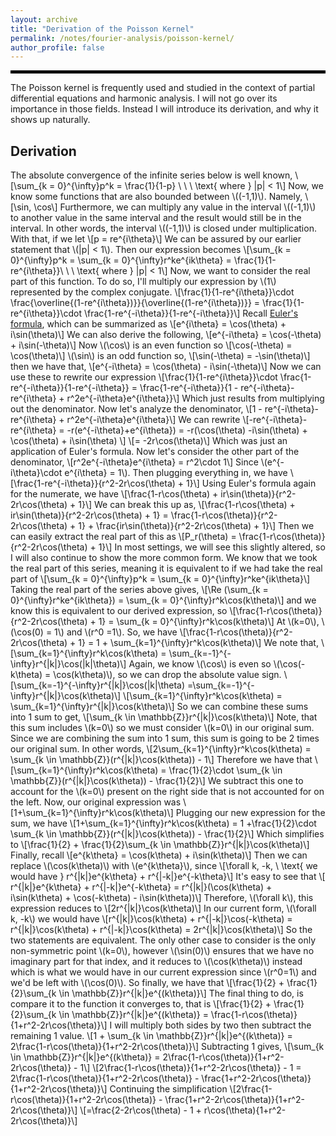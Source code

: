 ```yaml
---
layout: archive
title: "Derivation of the Poisson Kernel"
permalink: /notes/fourier-analysis/poisson-kernel/
author_profile: false
--- 
```

<hr style="border: 2px solid black;">
The Poisson kernel is frequently used and studied in the context of partial differential equations and harmonic analysis. I will not go over its importance in those fields. Instead I will introduce its derivation, and why it shows up naturally.

## Derivation
The absolute convergence of the infinite series below is well known,
\\[\sum_{k = 0}^{\infty}p^k = \frac{1}{1-p} \ \ \ \text{ where } |p| < 1\\]
Now, we know some functions that are also bounded between \\((-1,1)\\). Namely, \\[\sin, \cos\\] Furthermore, we can multiply any value in the interval \\((-1,1)\\) to another value in the same interval and the result would still be in the interval. In other words, the interval \\((-1,1)\\) is closed under multiplication. With that, if we let 
\\[p = re^{i\theta}\\]
We can be assured by our earlier statement that \\(|p| < 1\\). Then our expression becomes
\\[\sum_{k = 0}^{\infty}p^k = \sum_{k = 0}^{\infty}r^ke^{ik\theta} = \frac{1}{1-re^{i\theta}}\ \ \ \text{ where } |p| < 1\\]
Now, we want to consider the real part of this function. To do so, I'll multiply our expression by \\(1\\) represented by the complex conjugate. 
\\[\frac{1}{1-re^{i\theta}}\cdot \frac{\overline{(1-re^{i\theta})}}{\overline{(1-re^{i\theta})}} = \frac{1}{1-re^{i\theta}}\cdot \frac{1-re^{-i\theta}}{1-re^{-i\theta}}\\]
Recall [Euler's formula](https://en.wikipedia.org/wiki/Euler%27s_formula), which can be summarized as
\\[e^{i\theta} = \cos(\theta) + i\sin(\theta)\\]
We can also derive the following,
\\[e^{-i\theta} = \cos(-\theta) + i\sin(-\theta)\\]
Now \\(\cos\\) is an even function so \\[\cos(-\theta) = \cos(\theta)\\]
\\(\sin\\) is an odd function so,
\\[\sin(-\theta) = -\sin(\theta)\\]
then we have that,
\\[e^{-i\theta} = \cos(\theta) - i\sin(-\theta)\\]
Now we can use these to rewrite our expression
\\[\frac{1}{1-re^{i\theta}}\cdot \frac{1-re^{-i\theta}}{1-re^{-i\theta}} = \frac{1-re^{-i\theta}}{1 - re^{-i\theta}-re^{i\theta} + r^2e^{-i\theta}e^{i\theta}}\\]
Which just results from multiplying out the denominator. Now let's analyze the denominator,
\\[1 - re^{-i\theta}-re^{i\theta} + r^2e^{-i\theta}e^{i\theta}\\]
We can rewrite
\\[-re^{-i\theta}-re^{i\theta} = -r(e^{-i\theta}+e^{i\theta}) = -r(\cos(\theta) -i\sin(\theta) + \cos(\theta) + i\sin(\theta) \\] 
\\[= -2r\cos(\theta)\\]
Which was just an application of Euler's formula. Now let's consider the other part of the denominator,
\\[r^2e^{-i\theta}e^{i\theta} = r^2\cdot 1\\]
Since \\(e^{-i\theta}\cdot e^{i\theta} = 1\\). Then plugging everything in, we have
\\[\frac{1-re^{-i\theta}}{r^2-2r\cos(\theta) + 1}\\]
Using Euler's formula again for the numerate, we have
\\[\frac{1-r\cos(\theta) + ir\sin(\theta)}{r^2-2r\cos(\theta) + 1}\\]
We can break this up as,
\\[\frac{1-r\cos(\theta) + ir\sin(\theta)}{r^2-2r\cos(\theta) + 1} = \frac{1-r\cos(\theta)}{r^2-2r\cos(\theta) + 1} + \frac{ir\sin(\theta)}{r^2-2r\cos(\theta) + 1}\\]
Then we can easily extract the real part of this as
\\[P_r(\theta) = \frac{1-r\cos(\theta)}{r^2-2r\cos(\theta) + 1}\\]
In most settings, we will see this slightly altered, so I will also continue to show the more common form. We know that we took the real part of this series, meaning it is equivalent to if we had take the real part of 
\\[\sum_{k = 0}^{\infty}p^k = \sum_{k = 0}^{\infty}r^ke^{ik\theta}\\]
Taking the real part of the series above gives,
\\[\Re (\sum_{k = 0}^{\infty}r^ke^{ik\theta}) = \sum_{k = 0}^{\infty}r^k\cos(k\theta)\\]
and we know this is equivalent to our derived expression, so
\\[\frac{1-r\cos(\theta)}{r^2-2r\cos(\theta) + 1} = \sum_{k = 0}^{\infty}r^k\cos(k\theta)\\]
At \\(k=0\\), \\(\cos(0) = 1\\) and \\(r^0 =1\\). So, we have
\\[\frac{1-r\cos(\theta)}{r^2-2r\cos(\theta) + 1} = 1 + \sum_{k=1}^{\infty}r^k\cos(k\theta)\\]
We note that,
\\[\sum_{k=1}^{\infty}r^k\cos(k\theta) = \sum_{k=-1}^{-\infty}r^{|k|}\cos(|k|\theta)\\]
Again, we know \\(\cos\\) is even so \\(\cos(-k\theta) = \cos(k\theta)\\), so we can drop the absolute value sign.
\\[\sum_{k=-1}^{-\infty}r^{|k|}\cos(|k|\theta) =\sum_{k=-1}^{-\infty}r^{|k|}\cos(k\theta)\\]
\\[\sum_{k=1}^{\infty}r^k\cos(k\theta) = \sum_{k=1}^{\infty}r^{|k|}\cos(k\theta)\\]
So we can combine these sums into 1 sum to get,
\\[\sum_{k \in \mathbb{Z}}r^{|k|}\cos(k\theta)\\]
Note, that this sum includes \\(k=0\\) so we must consider \\(k=0\\) in our original sum. Since we are combining the sum into 1 sum, this sum is going to be 2 times our original sum. In other words,
\\[2\sum_{k=1}^{\infty}r^k\cos(k\theta) = \sum_{k \in \mathbb{Z}}(r^{|k|}\cos(k\theta)) - 1\\]
Therefore we have that
\\[\sum_{k=1}^{\infty}r^k\cos(k\theta) = \frac{1}{2}\cdot \sum_{k \in \mathbb{Z}}(r^{|k|}\cos(k\theta)) - \frac{1}{2}\\]
We subtract this one to account for the \\(k=0\\) present on the right side that is not accounted for on the left. Now, our original expression was 
\\[1+\sum_{k=1}^{\infty}r^k\cos(k\theta)\\]
Plugging our new expression for the sum, we have
\\[1+\sum_{k=1}^{\infty}r^k\cos(k\theta) = 1 +\frac{1}{2}\cdot \sum_{k \in \mathbb{Z}}(r^{|k|}\cos(k\theta)) - \frac{1}{2}\\]
Which simplifies to 
\\[\frac{1}{2} + \frac{1}{2}\sum_{k \in \mathbb{Z}}r^{|k|}\cos(k\theta)\\]
Finally, recall
\\[e^{k\theta} = \cos(k\theta) + i\sin(k\theta)\\]
Then we can replace \\(\cos(k\theta)\\) with \\(e^{k\theta}\\), since 
\\[\forall k, -k, \ \text{ we would have } r^{|k|}e^{k\theta} + r^{|-k|}e^{-k\theta}\\]
It's easy to see that
\\[ r^{|k|}e^{k\theta} + r^{|-k|}e^{-k\theta} = r^{|k|}(\cos(k\theta) + i\sin(k\theta) + \cos(-k\theta) - i\sin(k\theta))\\]
Therefore, \\(\forall k\\), this expression reduces to 
\\[2r^{|k|}\cos(k\theta)\\]
In our current form, \\(\forall k, -k\\) we would have
\\[r^{|k|}\cos(k\theta) + r^{|-k|}\cos(-k\theta) = r^{|k|}\cos(k\theta) + r^{|-k|}\cos(k\theta) = 2r^{|k|}\cos(k\theta)\\]
So the two statements are equivalent. The only other case to consider is the only non-symmetric point \\(k=0\\), however \\(\sin(0)\\) ensures that we have no imaginary part for that index, and it reduces to \\(\cos(k\theta)\\) instead which is what we would have in our current expression since \\(r^0=1\\) and we'd be left with \\(\cos(0)\\). So finally, we have that
\\[\frac{1}{2} + \frac{1}{2}\sum_{k \in \mathbb{Z}}r^{|k|}e^{(k\theta)}\\]
The final thing to do, is compare it to the function it converges to, that is
\\[\frac{1}{2} + \frac{1}{2}\sum_{k \in \mathbb{Z}}r^{|k|}e^{(k\theta)} = \frac{1-r\cos(\theta)}{1+r^2-2r\cos(\theta)}\\]
I will multiply both sides by two then subtract the remaining 1 value.
\\[1 + \sum_{k \in \mathbb{Z}}r^{|k|}e^{(k\theta)} = 2\frac{1-r\cos(\theta)}{1+r^2-2r\cos(\theta)}\\]
Subtracting 1 gives,
\\[\sum_{k \in \mathbb{Z}}r^{|k|}e^{(k\theta)} = 2\frac{1-r\cos(\theta)}{1+r^2-2r\cos(\theta)} - 1\\]
\\[2\frac{1-r\cos(\theta)}{1+r^2-2r\cos(\theta)} - 1 = 2\frac{1-r\cos(\theta)}{1+r^2-2r\cos(\theta)} - \frac{1+r^2-2r\cos(\theta)}{1+r^2-2r\cos(\theta)}\\]
Continuing the simplification
\\[2\frac{1-r\cos(\theta)}{1+r^2-2r\cos(\theta)} - \frac{1+r^2-2r\cos(\theta)}{1+r^2-2r\cos(\theta)}\\]
\\[=\frac{2-2r\cos(\theta) - 1 + r\cos(\theta){1+r^2-2r\cos(\theta)}\\]


